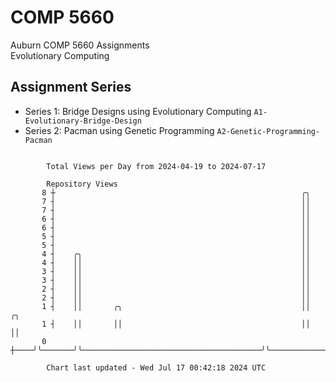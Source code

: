 # COMP 5660
Auburn COMP 5660 Assignments  
Evolutionary Computing

## Assignment Series
- Series 1: Bridge Designs using Evolutionary Computing `A1-Evolutionary-Bridge-Design`
- Series 2: Pacman using Genetic Programming `A2-Genetic-Programming-Pacman`

```

        Total Views per Day from 2024-04-19 to 2024-07-17

        Repository Views
       8 ┼                                                       ╭╮
       7 ┤                                                       ││
       7 ┤                                                       ││
       6 ┤                                                       ││
       6 ┤                                                       ││
       5 ┤                                                       ││
       5 ┤                                                       ││
       4 ┤    ╭╮                                                 ││
       4 ┤    ││                                                 ││
       3 ┤    ││                                                 ││
       3 ┤    ││                                                 ││
       2 ┤    ││                                                 ││
       2 ┤    ││                                                 ││
       1 ┤    ││       ╭╮                                        ││                          ╭╮
       1 ┤    ││       ││                                        ││                          ││
       0 ┼────╯╰───────╯╰────────────────────────────────────────╯╰──────────────────────────╯╰────

        Chart last updated - Wed Jul 17 00:42:18 2024 UTC
        
```
